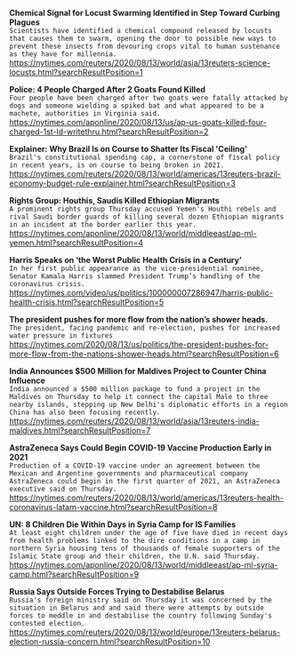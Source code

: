 **Chemical Signal for Locust Swarming Identified in Step Toward Curbing Plagues**\
`Scientists have identified a chemical compound released by locusts that causes them to swarm, opening the door to possible new ways to prevent these insects from devouring crops vital to human sustenance as they have for millennia.`\
https://nytimes.com/reuters/2020/08/13/world/asia/13reuters-science-locusts.html?searchResultPosition=1

**Police: 4 People Charged After 2 Goats Found Killed**\
`Four people have been charged after two goats were fatally attacked by dogs and someone wielding a spiked bat and what appeared to be a machete, authorities in Virginia said.`\
https://nytimes.com/aponline/2020/08/13/us/ap-us-goats-killed-four-charged-1st-ld-writethru.html?searchResultPosition=2

**Explainer: Why Brazil Is on Course to Shatter Its Fiscal 'Ceiling'**\
`Brazil's constitutional spending cap, a cornerstone of fiscal policy in recent years, is on course to being broken in 2021. `\
https://nytimes.com/reuters/2020/08/13/world/americas/13reuters-brazil-economy-budget-rule-explainer.html?searchResultPosition=3

**Rights Group: Houthis, Saudis Killed Ethiopian Migrants**\
`A prominent rights group Thursday accused Yemen's Houthi rebels and rival Saudi border guards of killing several dozen Ethiopian migrants in an incident at the border earlier this year. `\
https://nytimes.com/aponline/2020/08/13/world/middleeast/ap-ml-yemen.html?searchResultPosition=4

**Harris Speaks on ‘the Worst Public Health Crisis in a Century’**\
`In her first public appearance as the vice-presidential nominee, Senator Kamala Harris slammed President Trump’s handling of the coronavirus crisis.`\
https://nytimes.com/video/us/politics/100000007286947/harris-public-health-crisis.html?searchResultPosition=5

**The president pushes for more flow from the nation’s shower heads.**\
`The president, facing pandemic and re-election, pushes for increased water pressure in fixtures`\
https://nytimes.com/2020/08/13/us/politics/the-president-pushes-for-more-flow-from-the-nations-shower-heads.html?searchResultPosition=6

**India Announces $500 Million for Maldives Project to Counter China Influence**\
`India announced a $500 million package to fund a project in the Maldives on Thursday to help it connect the capital Male to three nearby islands, stepping up New Delhi's diplomatic efforts in a region China has also been focusing recently.`\
https://nytimes.com/reuters/2020/08/13/world/asia/13reuters-india-maldives.html?searchResultPosition=7

**AstraZeneca Says Could Begin COVID-19 Vaccine Production Early in 2021**\
`Production of a COVID-19 vaccine under an agreement between the Mexican and Argentine governments and pharmaceutical company AstraZeneca could begin in the first quarter of 2021, an AstraZeneca executive said on Thursday.`\
https://nytimes.com/reuters/2020/08/13/world/americas/13reuters-health-coronavirus-latam-vaccine.html?searchResultPosition=8

**UN: 8 Children Die Within Days in Syria Camp for IS Families**\
`At least eight children under the age of five have died in recent days from health problems linked to the dire conditions in a camp in northern Syria housing tens of thousands of female supporters of the Islamic State group and their children, the U.N. said Thursday. `\
https://nytimes.com/aponline/2020/08/13/world/middleeast/ap-ml-syria-camp.html?searchResultPosition=9

**Russia Says Outside Forces Trying to Destabilise Belarus**\
`Russia's foreign ministry said on Thursday it was concerned by the situation in Belarus and and said there were attempts by outside forces to meddle in and destabilise the country following Sunday's contested election. `\
https://nytimes.com/reuters/2020/08/13/world/europe/13reuters-belarus-election-russia-concern.html?searchResultPosition=10

